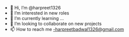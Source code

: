 - 👋 Hi, I’m @harpreet1326
- 👀 I’m interested in new roles
- 🌱 I’m currently learning ...
- 💞️ I’m looking to collaborate on new projects
- 📫 How to reach me -harpreetbadwal1326@gmail.com

<!---
harpreet1326/harpreet1326 is a ✨ special ✨ repository because its `README.md` (this file) appears on your GitHub profile.
You can click the Preview link to take a look at your changes.
--->
